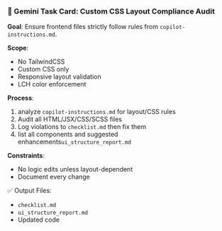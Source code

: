 ### 🤖 Gemini Task Card: Custom CSS Layout Compliance Audit

**Goal**: Ensure frontend files strictly follow rules from `copilot-instructions.md`.

**Scope**:
- No TailwindCSS
- Custom CSS only
- Responsive layout validation
- LCH color enforcement

**Process**:
1. analyze `copilot-instructions.md` for layout/CSS rules
2. Audit all HTML/JSX/CSS/SCSS files
3. Log violations to `checklist.md` then fix them
4. list all components and suggested enhancements`ui_structure_report.md`

**Constraints**:
- No logic edits unless layout-dependent
- Document every change

✅ Output Files:
- `checklist.md`
- `ui_structure_report.md`
- Updated code
